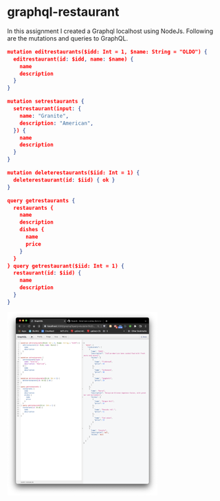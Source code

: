 # graphql-restaurant

In this assignment I created a Graphql localhost using NodeJs. Following are the mutations and queries to GraphQL.


```JSON
mutation editrestaurants($idd: Int = 1, $name: String = "OLDO") {
  editrestaurant(id: $idd, name: $name) { 
    name 
    description
  } 
}
```

```JSON
mutation setrestaurants { 
  setrestaurant(input: { 
    name: "Granite", 
    description: "American",
  }) { 
    name
    description
  } 
}
```

```JSON
mutation deleterestaurants($iid: Int = 1) {
  deleterestaurant(id: $iid) { ok }
}
```

```JSON
query getrestaurants { 
  restaurants {
    name
    description
    dishes {
      name
      price
    }
  } 
} query getrestaurant($iid: Int = 1) { 
  restaurant(id: $iid) { 
    name
    description
  }
}
```

<img src="img/graphql%20restaurant%20-%20jheser%20guzman.png" width="350" title="hover text">